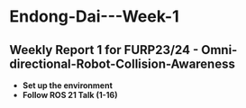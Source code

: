 # Endong-Dai---Week-1
## Weekly Report 1 for FURP23/24 - Omni-directional-Robot-Collision-Awareness
- **Set up the environment**
- **Follow ROS 21 Talk (1-16)**
